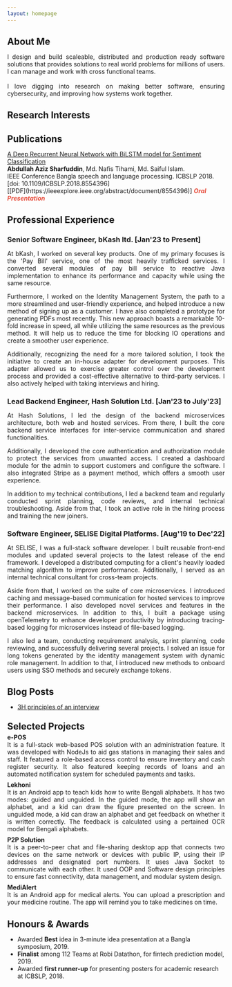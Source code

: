 ```yaml
---
layout: homepage
---
```

<h2 class="h2-color" style="margin-bottom:4px;"> About Me</h2>
<p class="par-color" style="text-align: justify">I design and build scaleable, distributed and production ready software solutions that provides solutions to real world problems for millions of users. I can manage and work with cross functional teams.
<br><br>
I love digging into research on making better software, ensuring cybersecurity, and improving how systems work together.
 </p>

<h2 class="h2-color" style="margin-bottom:4px"> Research Interests </h2>

<!-- <ul>
  <li class="par-color">Software Engineering</li>
  <li class="par-color">Human Computer Interaction</li>
  <li class="par-color">High Performance Computing</li>
</ul> -->


<h2 class="h2-color" style="margin-bottom:4px"> Publications </h2>
<p style="margin-bottom:0px"><a href="https://ieeexplore.ieee.org/abstract/document/8554396"> A Deep Recurrent Neural Network with BiLSTM model for Sentiment Classification </a></p>
  <p class="par-color" style="margin : 0"><strong>Abdullah Aziz Sharfuddin</strong>, Md. Nafis Tihami, Md. Saiful Islam.
  <br>
  IEEE Conference Bangla speech and language processing. ICBSLP 2018.[doi: 10.1109/ICBSLP.2018.8554396]</p>
  [[PDF](https://ieeexplore.ieee.org/abstract/document/8554396)]  <strong><i style="color:#e74d3c">Oral Presentation</i></strong>



<h2 class="h2-color"  style="margin-bottom:4px">Professional Experience</h2>
<h3 class="h2-color" style="margin-bottom:4px">Senior Software Engineer, bKash ltd. [Jan'23 to Present]</h3>
<p class="par-color" style="margin-bottom:8px; text-align: justify;">At bKash, I worked on several key products. One of my primary focuses is the 'Pay Bill' service, one of the most heavily trafficked services. I converted several modules of pay bill service to reactive Java implementation to enhance its performance and capacity while using the same resource.</p>
<p class="par-color" style="margin-bottom:8px; text-align: justify;">
Furthermore, I worked on the Identity Management System, the path to a more streamlined and user-friendly experience, and helped introduce a new method of signing up as a customer. I have also completed a  prototype for generating PDFs most recently. This new approach boasts a remarkable 10-fold increase in speed, all while utilizing the same resources as the previous method. It will help us to reduce the time for blocking IO operations and create a smoother user experience.</p>
<p class="par-color" style="text-align: justify;">
Additionally, recognizing the need for a more tailored solution, I took the initiative to create an in-house adapter for development purposes. This adapter allowed us to exercise greater control over the development process and provided a cost-effective alternative to third-party services. I also actively helped with taking interviews and hiring.</p>



<h3 class="h2-color" style="margin-bottom:4px">Lead Backend Engineer, Hash Solution Ltd. [Jan'23 to July'23]</h3>
<p class="par-color" style="margin-bottom:8px; text-align: justify;">At Hash Solutions, I led the design of the backend microservices architecture, both web and hosted services. From there, I built the core backend service interfaces for inter-service communication and shared functionalities.</p>
<p class="par-color" style="margin-bottom:8px; text-align: justify;">
Additionally, I  developed the core authentication and authorization module to protect the services from unwanted access. I created a dashboard module for the admin to support customers and configure the software. I also integrated Stripe as a payment method, which offers a smooth user experience.</p>
<p class="par-color" style="text-align: justify;">
In addition to my technical contributions, I led a backend team and regularly conducted sprint planning, code reviews, and internal technical troubleshooting. Aside from that, I took an active role in the hiring process and training the new joiners.</p>




<h3 class="h2-color"  style="margin-bottom:4px;">Software Engineer, SELISE Digital Platforms. [Aug'19 to Dec'22]</h3> 
<p class="par-color" style="margin-bottom:8px; text-align: justify;">At SELISE, I was a full-stack software developer. I built reusable front-end modules and updated several projects to the latest release of the end framework. I developed a distributed computing for a client's heavily loaded matching algorithm to improve performance. Additionally, I served as an internal technical consultant for cross-team projects.</p>
<p class="par-color" style="margin-bottom:8px; text-align: justify;">
Aside from that, I worked on the suite of core microservices. I introduced caching and message-based communication for hosted services to improve their performance. I also developed novel services and features in the backend microservices. In addition to this, I built a package using openTelemetry to enhance developer productivity by introducing tracing-based logging for microservices instead of file-based logging.</p>
<p class="par-color" style="text-align: justify;">
I also led a team, conducting requirement analysis, sprint planning, code reviewing, and successfully delivering several projects. I solved an issue for long tokens generated by the identity management system with dynamic role management. In addition to that, I introduced new methods to onboard users using SSO methods and securely exchange tokens.</p>

<!-- ## News

- **[Feb 2020]** Our paper about incremental learning is accepted to [CVPR 2020](http://cvpr2020.thecvf.com/).
- **[Feb 2020]** We will host the [ACM Multimedia Asia 2020](https://mmasia2020.org/) conference in Singapore!
- **[Sep 2019]** Our paper about few-shot learning is accepted to [NeurIPS 2019](https://nips.cc/Conferences/2019).
- **[Mar 2019]** Our paper about few-shot learning is accepted to [CVPR 2019](http://cvpr2019.thecvf.com/). -->





<h2 class="h2-color" style="margin-bottom:4px">Blog Posts</h2>
<ul>
  <li class="par-color"><a href = "https://medium.com/@abdullahshakkhor/3h-principles-of-an-interview-c4dfd6ae42b">3H principles of an interview</a></li>

</ul>

<!-- <h2 class="h2-color">Selected Projects</h2> -->
<!-- Projects -->
<h2 class="h2-color" style="margin-top:24px; margin-bottom:4px">Selected Projects</h2>



<h4 class="h2-color" style="margin : 0">e-POS</h4>
<p class="par-color" style="margin-top: 0; margin-bottom:8px; text-align: justify;">It is a full-stack web-based POS solution with an administration feature. It was developed with NodeJs to aid gas stations in managing their sales and staff. It featured a role-based access control to ensure inventory and cash register security. It also featured keeping records of loans and an automated notification system for scheduled payments and tasks. </p>


<h4 class="h2-color" style="margin : 0">Lekhoni</h4>
<p class="par-color" style="margin-top: 0; text-align: justify; margin-bottom:8px;">It is an Android app to teach kids how to write Bengali alphabets. It has two modes: guided and unguided. In the guided mode, the app will show an alphabet, and a kid can draw the figure presented on the screen. In unguided mode, a kid can draw an alphabet and get feedback on whether it is written correctly. The feedback is calculated using a pertained OCR model for Bengali alphabets. </p>


<h4 class="h2-color" style="margin : 0">P2P Solution</h4>
<p class="par-color" style="margin-top: 0; text-align: justify; margin-bottom:8px;">It is a peer-to-peer chat and file-sharing desktop app that connects two devices on the same network or devices with public IP, using their IP addresses and designated port numbers. It uses Java Socket to communicate with each other. It used OOP and Software design principles to ensure fast connectivity, data management, and modular system design.</p>


<h4 class="h2-color" style="margin : 0">MediAlert</h4>
<p class="par-color" style="margin-top: 0; text-align: justify;">It is an Android app for medical alerts. You can upload a prescription and your medicine routine. The app will remind you to take medicines on time.</p>


<h2 class="h2-color" style="margin-bottom:4px">Honours & Awards</h2>
  <ul>
    <li class="par-color">Awarded <strong>Best</strong> idea in 3-minute idea presentation at a Bangla symposium, 2019.</li>
    <li class="par-color"><strong>Finalist</strong> among 112 Teams at Robi Datathon, for fintech prediction model, 2019.</li>
    <li class="par-color"> Awarded <strong>first runner-up</strong> for presenting posters for academic research at ICBSLP, 2018.</li>
  </ul>
<!-- ## Selected Talks

- **Learning to Self-Train for Semi-Supervised Few-Shot Classification**
  <br>
  NeurIPS Official Meetups
  <br>
  Beijing, China, December 2019 [[Slides](https://people.mpi-inf.mpg.de/~yaliu/files/learning-to-self-train-slides.pdf)]

- **Multi-Class Incremental Learning**
  <br>
  School of Computer Science and Engineering, Nanyang Technological University
  <br>
  Singapore, July 2019 [[Slides](https://people.mpi-inf.mpg.de/~yaliu/files/multi-class-incremental-learning.pdf)]

- **Meta-Transfer Learning for Few-Shot Learning**
  <br>
  School of Computing, National University of Singapore
  <br>
  Singapore, April 2019 [[Slides](https://people.mpi-inf.mpg.de/~yaliu/files/meta-transfer-learning-slides.pdf)]

## Services

- Co-organizer: [ACM MM Asia 2020](https://mmasia2020.org/).
- Conference Reviewers: [NeurIPS 2020](https://neurips.cc/Conferences/2020), and [CVPR 2020](http://cvpr2020.thecvf.com/).
- Journal Reviewers: [T-PAMI](https://ieeexplore.ieee.org/xpl/RecentIssue.jsp?punumber=34), and [IJCV](https://www.springer.com/journal/11263). -->


<h2 class="h2-color" style="margin-bottom:4px">Test Scores</h2>
<ul>
  <li class="par-color"><strong>GRE(312)</strong> Quant: 165 | Verbal: 147 | AWA: 3.5</li>
  <li class="par-color"><strong> IELTS(7.5)</strong>Listening: 8 | Reading: 8 | Speaking: 7 | Writing: 7</li>
</ul>

